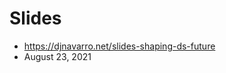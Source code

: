 
# Slides

<!-- badges: start -->
<!-- badges: end -->

- https://djnavarro.net/slides-shaping-ds-future
- August 23, 2021
